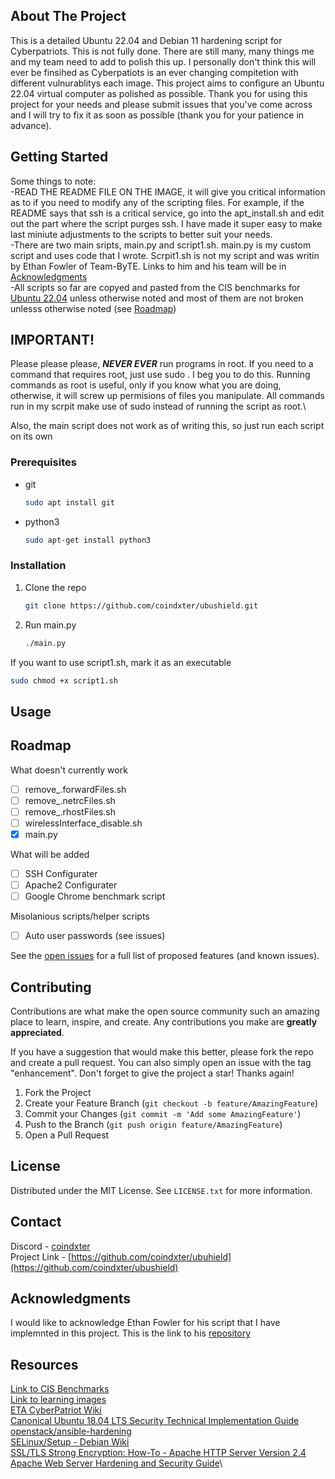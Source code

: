 <!-- ABOUT THE PROJECT -->
## About The Project
This is a detailed Ubuntu 22.04 and Debian 11 hardening script for Cyberpatriots. This is not fully done. There are still many, many things me and my team need to add to polish this up. I personally don't think this will ever be finsihed as Cyberpatiots is an ever changing compitetion with different vulnurablitys each image. This project aims to configure an Ubuntu 22.04 virtual computer as polished as possible. Thank you for using this project for your needs and please submit issues that you've come across and I will try to fix it as soon as possible (thank you for your patience in advance).

<!-- GETTING STARTED -->
## Getting Started
Some things to note:\
-READ THE README FILE ON THE IMAGE, it will give you critical information as to if you need to modify any of the scripting files. For example, if the README says that ssh is a critical service, go into the apt_install.sh and edit out the part where the script purges ssh. I have made it super easy to make last miniute adjustments to the scripts to better suit your needs.\
-There are two main sripts, main.py and script1.sh. main.py is my custom script and uses code that I wrote. Scrpit1.sh is not my script and was writin by Ethan Fowler of Team-ByTE. Links to him and his team will be in [Acknowledgments](#acknowledgments)\
-All scripts so far are copyed and pasted from the CIS benchmarks for [Ubuntu 22.04](https://drive.google.com/drive/folders/1iwv5_95D-gDa7hn9o9zfXLLVjZSOa_Oz) unless otherwise noted and most of them are not broken unlesss otherwise noted (see [Roadmap](#roadmap))


<!-- Important Notes -->
## IMPORTANT!
Please please please, ***NEVER EVER*** run programs in root. If you need to a command that requires root, just use sudo <command>. I beg you to do this. Running commands as root is useful, only if you know what you are doing, otherwise, it will screw up permisions of files you manipulate. All commands run in my scrpit make use of sudo instead of running the script as root.\

Also, the main script does not work as of writing this, so just run each script on its own




### Prerequisites

* git
  ```sh
  sudo apt install git
  ```
* python3
  ```sh
  sudo apt-get install python3
  ```

### Installation

1. Clone the repo
   ```sh
   git clone https://github.com/coindxter/ubushield.git
   ```
2. Run main.py
   ```sh
   ./main.py
   ```

If you want to use script1.sh, mark it as an executable
  ```sh
  sudo chmod +x script1.sh
  ```

<!-- USAGE EXAMPLES -->
## Usage



<!-- ROADMAP -->
## Roadmap

What doesn't currently work
  - [ ] remove_.forwardFiles.sh
  - [ ] remove_.netrcFiles.sh
  - [ ] remove_.rhostFiles.sh
  - [ ] wirelessInterface_disable.sh
  - [x] main.py

What will be added
  - [ ] SSH Configurater
  - [ ] Apache2 Configurater
  - [ ] Google Chrome benchmark script
        
Misolanious scripts/helper scripts
   - [ ] Auto user passwords (see issues)
    
See the [open issues](https://github.com/coindxter/ubushield/issues) for a full list of proposed features (and known issues).

<!-- CONTRIBUTING -->
## Contributing

Contributions are what make the open source community such an amazing place to learn, inspire, and create. Any contributions you make are **greatly appreciated**.

If you have a suggestion that would make this better, please fork the repo and create a pull request. You can also simply open an issue with the tag "enhancement".
Don't forget to give the project a star! Thanks again!

1. Fork the Project
2. Create your Feature Branch (`git checkout -b feature/AmazingFeature`)
3. Commit your Changes (`git commit -m 'Add some AmazingFeature'`)
4. Push to the Branch (`git push origin feature/AmazingFeature`)
5. Open a Pull Request

<!-- LICENSE -->
## License

Distributed under the MIT License. See `LICENSE.txt` for more information.


<!-- CONTACT -->
## Contact

Discord - [coindxter](https://discrodapp.com/users/728364815130820709)\
Project Link -  [https://github.com/coindxter/ubuhield](https://github.com/coindxter/ubushield)

<!-- ACKNOWLEDGMENTS -->
## Acknowledgments

I would like to acknowledge Ethan Fowler for his script that I have implemnted in this project. This is the link to his [repository](https://github.com/ponkio/CyberPatriot/tree/master)

<!-- RESOURCES -->
## Resources

[Link to CIS Benchmarks](https://drive.google.com/drive/folders/1ypIhhKznlM7kV1YDaFEKwkTnpdsPZXk_?usp=sharing)\
[Link to learning images](https://drive.google.com/drive/u/1/folders/1w9VY57FTUfuPinmd2CvVs-oA5N03URW6)\
[ETA CyberPatriot Wiki](http://cypat.guru/index.php/Main_Page)\
[Canonical Ubuntu 18.04 LTS Security Technical Implementation Guide](https://www.stigviewer.com/stig/canonical_ubuntu_18.04_lts/)\
[openstack/ansible-hardening](https://github.com/openstack/ansible-hardening)\
[SELinux/Setup - Debian Wiki](https://wiki.debian.org/SELinux/Setup)\
[SSL/TLS Strong Encryption: How-To - Apache HTTP Server Version 2.4](https://httpd.apache.org/docs/2.4/ssl/ssl_howto.html)\
[Apache Web Server Hardening and Security Guide](https://geekflare.com/apache-web-server-hardening-security/)\


